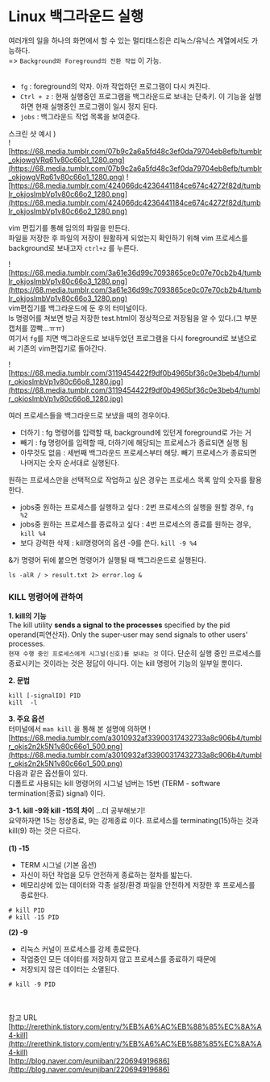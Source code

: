 # Linux 백그라운드 실행



여러개의 일을 하나의 화면에서 할 수 있는 멀티태스킹은 리눅스/유닉스 계열에서도 가능하다.<br>
=> `Background와 Foreground의 전환 작업` 이 가능.<br><br>
- `fg` : foreground의 약자. 아까 작업하던 프로그램이 다시 켜진다.<br>
- `Ctrl + z` : 현재 실행중인 프로그램을 백그라운드로 보내는 단축키. 이 기능을 실행하면 현재 실행중인 프로그램이 일시 정지 된다.<br>
- `jobs` : 백그라운드 작업 목록을 보여준다.

스크린 샷 예시 )<br>
![https://68.media.tumblr.com/07b9c2a6a5fd48c3ef0da79704eb8efb/tumblr_okjowgVRq61v80c66o1_1280.png](https://68.media.tumblr.com/07b9c2a6a5fd48c3ef0da79704eb8efb/tumblr_okjowgVRq61v80c66o1_1280.png)
![https://68.media.tumblr.com/424066dc4236441184ce674c4272f82d/tumblr_okjoslmbVp1v80c66o2_1280.png](https://68.media.tumblr.com/424066dc4236441184ce674c4272f82d/tumblr_okjoslmbVp1v80c66o2_1280.png)

vim 편집기를 통해 임의의 파일을 만든다. <br>파일을 저장한 후 파일의 저장이 원활하게 되었는지 확인하기 위해 vim 프로세스를 background로 보내고자 `ctrl+z` 를 누른다.<br>

![https://68.media.tumblr.com/3a61e36d99c7093865ce0c07e70cb2b4/tumblr_okjoslmbVp1v80c66o3_1280.png](https://68.media.tumblr.com/3a61e36d99c7093865ce0c07e70cb2b4/tumblr_okjoslmbVp1v80c66o3_1280.png)
<br>vim편집기를 백그라운드에 둔 후의 터미널이다.<br>
ls 명령어를 쳐보면 방금 저장한 test.html이 정상적으로 저장됨을 알 수 있다.(그 부분 캡처를 깜빡...ㅠㅠ)<br>
여기서 `fg`를 치면 백그라운드로 보내두었던 프로그램을 다시 foreground로 보냄으로써 기존의 vim편집기로 돌아간다.<br>

![https://68.media.tumblr.com/3119454422f9df0b4965bf36c0e3beb4/tumblr_okjoslmbVp1v80c66o8_1280.jpg](https://68.media.tumblr.com/3119454422f9df0b4965bf36c0e3beb4/tumblr_okjoslmbVp1v80c66o8_1280.jpg)

여러 프로세스들을 백그라운드로 보냈을 때의 경우이다.<br>
- 더하기 : fg 명령어를 입력할 때, background에 있던게 foreground로 가는 거<br>
- 빼기 : fg 명령어를 입력할 때, 더하기에 해당되는 프로세스가 종료되면 실행 됨<br>
- 아무것도 없음 : 세번째 백그라운드 프로세스부터 해당. 빼기 프로세스가 종료되면 나머지는 숫자 순서대로 실행된다.<br>

원하는 프로세스만을 선택적으로 작업하고 싶은 경우는 프로세스 목록 앞의 숫자를 활용한다.<br>
- jobs중 원하는 프로세스를 실행하고 싶다 : 2번 프로세스의 실행을 원할 경우, `fg %2` <br>
- jobs중 원하는 프로세스를 종료하고 싶다 : 4번 프로세스의 종료를 원하는 경우, `kill %4`<br>
- 보다 강력한 삭제 : kill명령어의 옵션 -9를 쓴다. `kill -9 %4` <br>

&가 명령어 뒤에 붙으면 명령어가 실행될 때 백그라운드로 실행된다.

```
ls -alR / > result.txt 2> error.log &
```


### KILL 명령어에 관하여
**1. kill의 기능<br>**
The kill utility **sends a signal to the processes** specified by the pid operand(피연산자). Only the super-user may send signals to other users' processes.<br>
 `현재 수행 중인 프로세스에게 시그널(신호)를 보내는 것` 이다. 단순히 실행 중인 프로세스를 종료시키는 것이라는 것은 정답이 아니다. 이는 kill 명령어 기능의 일부일 뿐이다.

**2. 문법<br>**

```
kill [-signalID] PID
kill  -l
```


**3. 주요 옵션**<br>
터미널에서 `man kill` 을 통해 본 설명에 의하면
![https://68.media.tumblr.com/a3010932af33900317432733a8c906b4/tumblr_okjs2n2k5N1v80c66o1_500.png](https://68.media.tumblr.com/a3010932af33900317432733a8c906b4/tumblr_okjs2n2k5N1v80c66o1_500.png)<br>
다음과 같은 옵션들이 있다.<br> 디폴트로 사용되는 kill 명령어의 시그널 넘버는 15번 (TERM - software termination(종료) signal) 이다. 
<br>

**3-1. kill -9와 kill -15의 차이** ...더 공부해보기!<br>
요약하자면 15는 정상종료, 9는 강제종료 이다. 프로세스를 terminating(15)하는 것과 kill(9) 하는 것은 다르다.<br><br>
**(1) -15**<br>
- TERM 시그널 (기본 옵션)<br>
- 자신이 하던 작업을 모두 안전하게 종료하는 절차를 밟는다.<br>
- 메모리상에 있는 데이터와 각종 설정/환경 파일을 안전하게 저장한 후 프로세스를 종료한다.<br>

```
# kill PID 
# kill -15 PID
```

**(2) -9**
<br>
- 리눅스 커널이 프로세스를 강제 종료한다.<br>
- 작업중인 모든 데이터를 저장하지 않고 프로세스를 종료하기 때문에<br>
- 저장되지 않은 데이터는 소멸된다.<br>

```
# kill -9 PID
```

<br><br>참고 URL<br>
[http://rerethink.tistory.com/entry/%EB%A6%AC%EB%88%85%EC%8A%A4-kill](http://rerethink.tistory.com/entry/%EB%A6%AC%EB%88%85%EC%8A%A4-kill)<br>
[http://blog.naver.com/eunjiban/220694919686](http://blog.naver.com/eunjiban/220694919686)